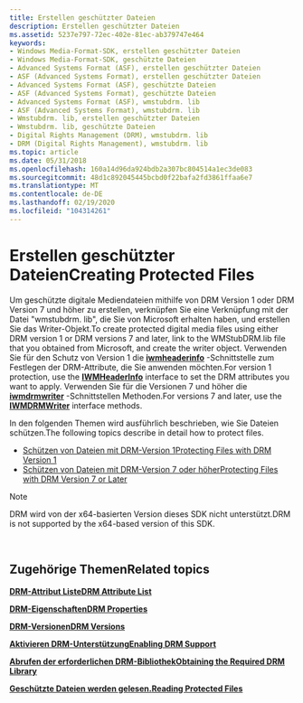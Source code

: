 ```yaml
---
title: Erstellen geschützter Dateien
description: Erstellen geschützter Dateien
ms.assetid: 5237e797-72ec-402e-81ec-ab379747e464
keywords:
- Windows Media-Format-SDK, erstellen geschützter Dateien
- Windows Media-Format-SDK, geschützte Dateien
- Advanced Systems Format (ASF), erstellen geschützter Dateien
- ASF (Advanced Systems Format), erstellen geschützter Dateien
- Advanced Systems Format (ASF), geschützte Dateien
- ASF (Advanced Systems Format), geschützte Dateien
- Advanced Systems Format (ASF), wmstubdrm. lib
- ASF (Advanced Systems Format), wmstubdrm. lib
- Wmstubdrm. lib, erstellen geschützter Dateien
- Wmstubdrm. lib, geschützte Dateien
- Digital Rights Management (DRM), wmstubdrm. lib
- DRM (Digital Rights Management), wmstubdrm. lib
ms.topic: article
ms.date: 05/31/2018
ms.openlocfilehash: 160a14d96da924bdb2a307bc804514a1ec3de083
ms.sourcegitcommit: 48d1c892045445bcbd0f22bafa2fd3861ffaa6e7
ms.translationtype: MT
ms.contentlocale: de-DE
ms.lasthandoff: 02/19/2020
ms.locfileid: "104314261"
---
```

# <a name="creating-protected-files"></a><span data-ttu-id="c15bc-115">Erstellen geschützter Dateien</span><span class="sxs-lookup"><span data-stu-id="c15bc-115">Creating Protected Files</span></span>

<span data-ttu-id="c15bc-116">Um geschützte digitale Mediendateien mithilfe von DRM Version 1 oder DRM Version 7 und höher zu erstellen, verknüpfen Sie eine Verknüpfung mit der Datei "wmstubdrm. lib", die Sie von Microsoft erhalten haben, und erstellen Sie das Writer-Objekt.</span><span class="sxs-lookup"><span data-stu-id="c15bc-116">To create protected digital media files using either DRM version 1 or DRM versions 7 and later, link to the WMStubDRM.lib file that you obtained from Microsoft, and create the writer object.</span></span> <span data-ttu-id="c15bc-117">Verwenden Sie für den Schutz von Version 1 die [**iwmheaderinfo**](/previous-versions/windows/desktop/api/wmsdkidl/nn-wmsdkidl-iwmheaderinfo) -Schnittstelle zum Festlegen der DRM-Attribute, die Sie anwenden möchten.</span><span class="sxs-lookup"><span data-stu-id="c15bc-117">For version 1 protection, use the [**IWMHeaderInfo**](/previous-versions/windows/desktop/api/wmsdkidl/nn-wmsdkidl-iwmheaderinfo) interface to set the DRM attributes you want to apply.</span></span> <span data-ttu-id="c15bc-118">Verwenden Sie für die Versionen 7 und höher die [**iwmdrmwriter**](/previous-versions/windows/desktop/api/wmsdkidl/nn-wmsdkidl-iwmdrmwriter) -Schnittstellen Methoden.</span><span class="sxs-lookup"><span data-stu-id="c15bc-118">For versions 7 and later, use the [**IWMDRMWriter**](/previous-versions/windows/desktop/api/wmsdkidl/nn-wmsdkidl-iwmdrmwriter) interface methods.</span></span>

<span data-ttu-id="c15bc-119">In den folgenden Themen wird ausführlich beschrieben, wie Sie Dateien schützen.</span><span class="sxs-lookup"><span data-stu-id="c15bc-119">The following topics describe in detail how to protect files.</span></span>

-   [<span data-ttu-id="c15bc-120">Schützen von Dateien mit DRM-Version 1</span><span class="sxs-lookup"><span data-stu-id="c15bc-120">Protecting Files with DRM Version 1</span></span>](protecting-files-with-drm-version-1.md)
-   [<span data-ttu-id="c15bc-121">Schützen von Dateien mit DRM-Version 7 oder höher</span><span class="sxs-lookup"><span data-stu-id="c15bc-121">Protecting Files with DRM Version 7 or Later</span></span>](protecting-files-with-drm-version-7-or-later.md)

> [!Note]  
> <span data-ttu-id="c15bc-122">DRM wird von der x64-basierten Version dieses SDK nicht unterstützt.</span><span class="sxs-lookup"><span data-stu-id="c15bc-122">DRM is not supported by the x64-based version of this SDK.</span></span>

 

## <a name="related-topics"></a><span data-ttu-id="c15bc-123">Zugehörige Themen</span><span class="sxs-lookup"><span data-stu-id="c15bc-123">Related topics</span></span>

<dl> <dt>

[<span data-ttu-id="c15bc-124">**DRM-Attribut Liste**</span><span class="sxs-lookup"><span data-stu-id="c15bc-124">**DRM Attribute List**</span></span>](drm-attribute-list.md)
</dt> <dt>

[<span data-ttu-id="c15bc-125">**DRM-Eigenschaften**</span><span class="sxs-lookup"><span data-stu-id="c15bc-125">**DRM Properties**</span></span>](drm-properties.md)
</dt> <dt>

[<span data-ttu-id="c15bc-126">**DRM-Versionen**</span><span class="sxs-lookup"><span data-stu-id="c15bc-126">**DRM Versions**</span></span>](drm-versions.md)
</dt> <dt>

[<span data-ttu-id="c15bc-127">**Aktivieren DRM-Unterstützung**</span><span class="sxs-lookup"><span data-stu-id="c15bc-127">**Enabling DRM Support**</span></span>](enabling-drm-support.md)
</dt> <dt>

[<span data-ttu-id="c15bc-128">**Abrufen der erforderlichen DRM-Bibliothek**</span><span class="sxs-lookup"><span data-stu-id="c15bc-128">**Obtaining the Required DRM Library**</span></span>](obtaining-the-required-drm-library.md)
</dt> <dt>

[<span data-ttu-id="c15bc-129">**Geschützte Dateien werden gelesen.**</span><span class="sxs-lookup"><span data-stu-id="c15bc-129">**Reading Protected Files**</span></span>](reading-protected-files.md)
</dt> </dl>

 

 




